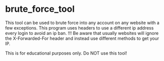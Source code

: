 # brute_force_tool

This tool can be used to brute force into any account on any website with a few exceptions. This program uses headers to use a different ip address every login to avoid an ip ban. 
!!! Be aware that usually websites will ignore the X-Forwarded-For header and instead use different methods to get your IP.

This is for educational purposes only. Do NOT use this tool!
